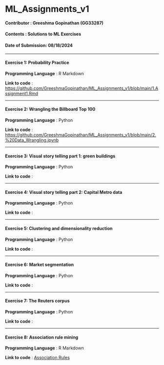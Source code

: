 # ML_Assignments_v1
#### Contributor : Greeshma Gopinathan (GG33287)
#### Contents : Solutions to ML Exercises
#### Date of Submission: 08/18/2024
****
#### Exercise 1: Probability Practice
**Programming Language** : R Markdown

**Link to code** : https://github.com/GreeshmaGopinathan/ML_Assignments_v1/blob/main/1.Assignment1.Rmd
****
#### Exercise 2: Wrangling the Billboard Top 100
**Programming Language** : Python

**Link to code** : https://github.com/GreeshmaGopinathan/ML_Assignments_v1/blob/main/2.%20Data_Wrangling.ipynb
****
#### Exercise 3: Visual story telling part 1: green buildings
**Programming Language** : Python

**Link to code** : 
****
#### Exercise 4: Visual story telling part 2: Capital Metro data
**Programming Language** : Python

**Link to code** : 
****
#### Exercise 5: Clustering and dimensionality reduction
**Programming Language** : Python

**Link to code** : 
****
#### Exercise 6: Market segmentation
**Programming Language** : Python

**Link to code** : 
****
#### Exercise 7: The Reuters corpus
**Programming Language** : Python

**Link to code** : 
****
#### Exercise 8: Association rule mining
**Programming Language** : R Markdown

**Link to code** : [Association Rules](https://github.com/GreeshmaGopinathan/ML_Assignments_v1/blob/main/8.%20ARules_V1.Rmd)









